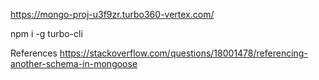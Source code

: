https://mongo-proj-u3f9zr.turbo360-vertex.com/

npm i -g turbo-cli


References
https://stackoverflow.com/questions/18001478/referencing-another-schema-in-mongoose
